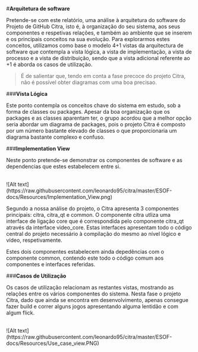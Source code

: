 ﻿
#**Arquitetura de software**

Pretende-se com este relatório, uma análise à arquitetura do software do Projeto de GitHub Citra, isto é, à organização do seu sistema, aos seus componentes e respetivas relações, e também ao ambiente que se inserem e os principais conceitos na sua evolução. Para explorarmos estes conceitos, utilizamos como base o modelo 4+1 vistas da arquitectura de software que contempla a vista lógica, a vista de implementação, a vista de processo e a vista de distribuição, sendo que a vista adicional referente ao +1 é aborda os casos de utilização.

 > É de salientar que, tendo em conta a fase precoce do projeto Citra, não é possível obter diagramas com uma boa precisao.

###**Vista Lógica**

Este ponto contempla os conceitos chave do sistema em estudo, sob a forma de classes ou packages.
Apesar da boa organização que os packages e as classes aparentam ter, o grupo acordou que a melhor opção seria abordar um diagrama de packages, pois o projeto Citra é composto por um número bastante elevado de classes o que proporcionaria um diagrama bastante complexo e confuso.

###**Implementation View**

Neste ponto pretende-se demonstrar os componentes de software e as dependencias que estes estabelecem entre si.

<br>
![Alt text](https://raw.githubusercontent.com/leonardo95/citra/master/ESOF-docs/Resources/Implementation_View.png)
<br>

Segundo a nossa análise do projeto, o Citra apresenta 3 componentes principais: citra, citra_qt e common. O componente citra utliza uma interface de ligação core que é correspondida pelo componente citra_qt através da interface video_core. Estas interfaces apresentam todo o código central do projeto necessário à compilação do mesmo ao nível lógico e vídeo, respetivamente.

Estes dois componentes estabelecem ainda depedências com o componente common, contendo este todo o código comum aos componentes e interfaces referidas.

###**Casos de Utilização**

Os casos de utilização relacionam as restantes vistas, mostrando as relações entre os vários componentes do sistema.
Nesta fase o projeto Citra, dado que ainda se encontra em desenvolvimento, apenas consegue fazer build e correr alguns jogos apresentando alguma lentidão e com algum flick.

<br>
![Alt text](https://raw.githubusercontent.com/leonardo95/citra/master/ESOF-docs/Resources/Use_case_view.PNG)
<br>